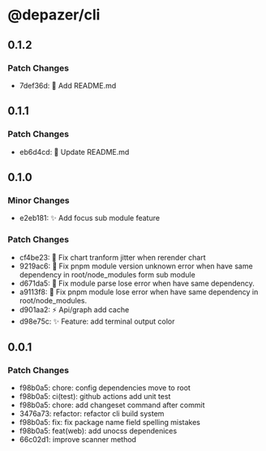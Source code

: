 # @depazer/cli

## 0.1.2

### Patch Changes

- 7def36d: 📄 Add README.md

## 0.1.1

### Patch Changes

- eb6d4cd: 📄 Update README.md

## 0.1.0

### Minor Changes

- e2eb181: ✨ Add focus sub module feature

### Patch Changes

- cf4be23: 🐛 Fix chart tranform jitter when rerender chart
- 9219ac6: 🐛 Fix pnpm module version unknown error when have same dependency in root/node_modules form sub module
- d671da5: 🐛 Fix module parse lose error when have same dependency.
- a9113f8: 🐛 Fix pnpm module lose error when have same dependency in root/node_modules.
- d901aa2: ⚡ Api/graph add cache
- d98e75c: ✨ Feature: add terminal output color

## 0.0.1

### Patch Changes

- f98b0a5: chore: config dependencies move to root
- f98b0a5: ci(test): github actions add unit test
- f98b0a5: chore: add changeset command after commit
- 3476a73: refactor: refactor cli build system
- f98b0a5: fix: fix package name field spelling mistakes
- f98b0a5: feat(web): add unocss dependenices
- 66c02d1: improve scanner method
